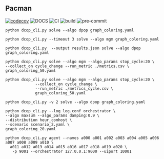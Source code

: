 ## Pacman
[![codecov](https://codecov.io/gh/ChufanSuki/Pacman/branch/main/graph/badge.svg?token=K2E1RDMLTW)](https://codecov.io/gh/ChufanSuki/Pacman)
![DOCS](https://github.com/ChufanSuki/Pacman/actions/workflows/docs.yml/badge.svg)
![CI](https://github.com/ChufanSuki/Pacman/actions/workflows/ci.yml/badge.svg)
![build](https://github.com/ChufanSuki/Pacman/actions/workflows/build.yml/badge.svg)
![pre-commit](https://github.com/ChufanSuki/Pacman/actions/workflows/pre-commit.yml/badge.svg)

`python dcop_cli.py solve --algo dpop graph_coloring.yaml`

`python dcop_cli.py --timeout 3 solve --algo mgm graph_coloring.yaml`

`python dcop_cli.py  --output results.json solve --algo dpop graph_coloring.yaml`

```shell
python dcop_cli.py solve --algo mgm --algo_params stop_cycle:20 \
--collect_on cycle_change --run_metric ./metrics.csv \
graph_coloring_50.yaml
```
```shell
python dcop_cli.py solve --algo mgm --algo_params stop_cycle:20 \
             --collect_on cycle_change \
             --run_metric ./metrics_cycle.csv \
             graph_coloring_50.yaml
```

```shell
python dcop_cli.py -v 2 solve --algo dpop graph_coloring.yaml
```

```shell
python dcop_cli.py --log log.conf orchestrator \
--algo maxsum --algo_params damping:0.9 \
--distribution heur_comhost \
--scenario scenario_2.yaml \
graph_coloring_20.yaml

python dcop_cli.py agent --names a000 a001 a002 a003 a004 a005 a006 a007 a008 a009 a010 \
  a011 a012 a013 a014 a015 a016 a017 a018 a019 a020 \
   -p 9001 --orchestrator 127.0.0.1:9000 --uiport 10001
```



